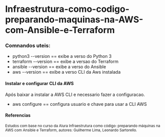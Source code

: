 # Infraestrutura-como-codigo-preparando-maquinas-na-AWS-com-Ansible-e-Terraform


<h3>Comnandos uteis:</h3>
<ul>
  <li>python3 --version == exibe a verso do Python 3</li>
  <li>terraform --version == exibe a versao do Terraform</li>
  <li>ansible --version == exibe a verso do Ansible</li>
  <li>aws --version == exibe a verso CLI da Aws instalada</li>
</ul>

<h4>Instalar e configurar CLI da AWS</h4>
<p>Após baixar a instalar a AWS CLI e necessario fazer a configuracao.</p>
<ul>
  <li>aws configure == configura usuario e chave para usar a CLI AWS</li>
</ul>

<h4>Referencias</h4>
<p><sub>Estudos com base no curso da Alura <emph>Infraestrutura como código: preparando máquinas na AWS com Ansible e Terraform, autores: Guilherme Lima, Leonardo Sartorello.</emph></sub></p>
